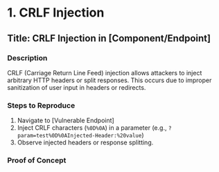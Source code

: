 # 1. CRLF Injection

## **Title**: CRLF Injection in [Component/Endpoint]

### **Description**  
CRLF (Carriage Return Line Feed) injection allows attackers to inject arbitrary HTTP headers or split responses. This occurs due to improper sanitization of user input in headers or redirects.

### **Steps to Reproduce**  
1. Navigate to [Vulnerable Endpoint]
2. Inject CRLF characters (`%0D%0A`) in a parameter (e.g., `?param=test%0D%0AInjected-Header:%20value`)
3. Observe injected headers or response splitting.

### **Proof of Concept**  
